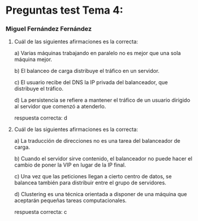 # Preguntas test Tema 4: 
### Miguel Fernández Fernández

1. Cuál de las siguientes afirmaciones es la correcta:

    a) Varias máquinas trabajando en paralelo no es mejor que una sola máquina mejor. 
    
    b) El balanceo de carga distribuye el tráfico en un servidor. 
    
    c) El usuario recibe del DNS la IP privada del balanceador, que distribuye el tráfico. 
    
    d) La persistencia se refiere a mantener el tráfico de un usuario dirigido al servidor que comenzó a  atenderlo. 

    respuesta correcta: d


2. Cuál de las siguientes afirmaciones es la correcta:

    a) La traducción de direcciones no es una tarea del balanceador de carga.
    
    b) Cuando el servidor sirve contenido, el balanceador no puede hacer el cambio de poner la VIP en lugar de la IP final. 
    
    c) Una vez que las peticiones llegan a cierto centro de datos, se balancea también para distribuir entre el grupo de servidores.
    
    d) Clustering es una técnica orientada a disponer de una máquina que aceptarán pequeñas tareas computacionales. 
    
    respuesta correcta: c

